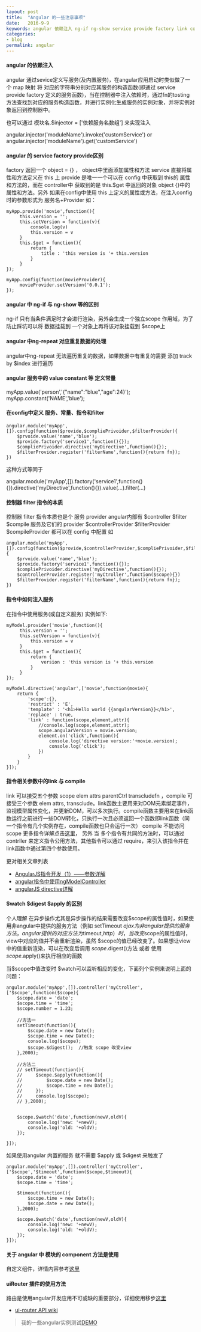 ```yaml
---
layout: post
title:  "Angular 的一些注意事项"
date:   2016-9-9
keywords: angular 依赖注入 ng-if ng-show service provide factory link compile 区别
categories:
- blog
permalink: angular
---
```



#### angular 的依赖注入

angular 通过sevice定义写服务(及内置服务)，在angular应用启动时类似做了一个 map 映射 将 对应的字符串分别对应其服务的构造函数(即通过 service provide factory 定义的服务函数)，当在控制器中注入依赖时，通过fn的tosting方法查找到对应的服务构造函数，并进行实例化生成服务的实例对象，并将实例对象返回到控制器中。

也可以通过 模块名.$injector = ['依赖服务名数组'] 来实现注入

angular.injector('moduleName').invoke('customService') or angular.injector('moduleName').get('customService')


#### angular 的 service factory  provide区别

factory  返回一个 object = {} ， object中里面添加属性和方法
service  直接将属性和方法定义在 this 上
provide  是唯一一个可以在 config 中获取到 this的 属性和方法的，而在 controller中 获取到的是 this.$get 中返回的对象 object {}中的属性和方法。另外 如果在config中使用 this 上定义的属性或方法，在注入config时的参数形式为 服务名+Provider 如：

    myApp.provide('movie',function(){
         this.version = '';
         this.setVersion = function(v){
             console.log(v)
             this.version = v
         }
         this.$get = function(){
             return {
                 title : 'this version is '+ this.version
             }
         }
    });

    myApp.config(function(movieProvider){
         movieProvider.setVersion('0.0.1');
    });




####  angular 中 ng-if 与 ng-show 等的区别

ng-if 只有当条件满足时才会进行渲染，另外会生成一个独立scope 作用域，为了防止踩坑可以将 数据挂载到 一个对象上再将该对象挂载到 $scope上

#### angular 中ng-repeat 对应重复数据的处理

angular中ng-repeat 无法遍历重复的数据，如果数据中有重复的需要 添加 track by $index 进行遍历


#### angular 服务中的 value constant 等 定义常量

myApp.value('person','{"name":"blue","age":24}');
myApp.constant('NAME','blue');


#### 在config中定义 服务、常量、指令和filter

    angular.module('myApp',[]).config(function($provide,$compliePrivoider,$filterProvider){
        $prvoide.value('name','blue');
        $provide.factory('service1',function(){});
        $compliePrivoider.directive('myDirective',function(){});
        $filterProvider.register('filterName',function(){return fn});
    })

   这种方式等同于

   angular.module('myApp',[]).factory('service1',function(){}).directive('myDirective',function(){}).value(...).filter(...)


#### 控制器 filter 指令的本质

控制器 filter 指令本质也是个 服务 provider  angular内部有 $controller $filter $compile 服务及它们的 provider $controllerProvider $filterProvider $compileProvider 都可以在 config 中配置 如

    angular.module('myApp',[]).config(function($provide,$controllerProvider,$compliePrivoider,$filterProvider){
        $prvoide.value('name','blue');
        $provide.factory('service1',function(){});
        $compliePrivoider.directive('myDirective',function(){});
        $controllerProvider.register('myCtroller',function($scope){})
        $filterProvider.register('filterName',function(){return fn});
    })


#### 指令中如何注入服务

在指令中使用服务(或自定义服务) 实例如下:


    myModel.provider('movie',function(){
         this.version = '';
         this.setVersion = function(v){
             this.version = v
         }
         this.$get = function(){
             return {
                 version : 'this version is '+ this.version
             }
         }
    });

    myModel.directive('angular',['movie',function(movie){
        return {
            'scope':{},
            'restrict' : 'E',
            'template' : '<h1>Hello world {{angularVersion}}</h1>',
            'replace' : true,
            'link' : function(scope,element,attr){
                //console.log(scope,element,attr);
                scope.angularVersion = movie.version;
                element.on('click',function(){
                    console.log('directive version:'+movie.version);
                    console.log('click');
                })
            }
        }
    }]);




#### 指令相关参数中的link 与 compile

link 可以接受五个参数 scope elem attrs parentCtrl transcludefn ，compile 可接受三个参数 elem attrs, transclude。link函数主要用来对DOM元素绑定事件，监视模型属性变化，并更新DOM，可以多次执行。compile函数主要用来在link函数运行之前进行一些DOM转化，只执行一次且必须返回一个函数即link函数（同一个指令有几个实例存在，compile函数也只会运行一次）
compile 不能访问 scope 更多指令详解点击[这里](https://segmentfault.com/a/1190000004956878)， 另外 当 多个指令有共同的方法时，可以通过 contrller 来定义指令公用方法，其他指令可以通过 require，来引入该指令并在link函数中通过第四个参数使用。



更对相关文章列表

- [AngularJS指令开发（1）——参数详解](https://segmentfault.com/a/1190000003937942)
- [angular指令中使用ngModelController](http://www.cnblogs.com/liulangmao/p/4110137.html)
- [angularJS directive详解](http://my.oschina.net/u/1992917/blog/406421)




#### $watch $digest $apply 的区别

个人理解 在异步操作尤其是异步操作的结果需要改变$scope的属性值时，如果使用非angular中提供的服务方法（例如 setTimeout $ajax 为非angular提供的服务方法，angular提供的对应方法为$timeout,$http）时，当改变$scope的属性值时，view中对应的值并不会重新渲染，虽然 $scope的值已经改变了。如果想让view中的值重新渲染，可以在改变后调用 $scope.$digest()方法 或者 使用 $scope.$apply()来执行相应的函数

当$scope中值改变时 $watch可以监听相应的变化，下面列个实例来说明上面的问题：

    angular.module('myApp',[]).controller('myCtroller',['$scope',function($scope){
        $scope.date = 'date';
        $scope.time = 'time';
        $scope.number = 1.23;

        //方法一
        setTimeout(function(){
            $scope.date = new Date();
            $scope.time = new Date();
            console.log($scope);
            $scope.$digest();  //触发 scope 改变view
        },2000);

        //方法二
        // setTimeout(function(){
        //     $scope.$apply(function(){
        //         $scope.date = new Date();
        //         $scope.time = new Date();
        //     });
        //     console.log($scope);
        // },2000);


        $scope.$watch('date',function(newV,oldV){
            console.log('new: '+newV);
            console.log('old: '+oldV);
        });

    }]);


如果使用angular 内置的服务 就不需要 $apply 或 $digest 来触发了

    angular.module('myApp',[]).controller('myCtroller',['$scope','$timeout',function($scope,$timeout){
        $scope.date = 'date';
        $scope.time = 'time';

        $timeout(function(){
            $scope.time = new Date();
            $scope.date = new Date();
        },2000);

        $scope.$watch('date',function(newV,oldV){
            console.log('new: '+newV);
            console.log('old: '+oldV);
        });
    }]);



#### 关于 angular 中 模块的 component 方法是使用

自定义组件，详情内容参考[这里](https://github.com/Jocs/jocs.github.io/issues/3)


#### uiRouter 插件的使用方法

路由是使用angular开发应用不可或缺的重要部分，详细使用移步[这里](http://www.cnblogs.com/darrenji/p/4981008.html)

- [ui-router API wiki](https://github.com/angular-ui/ui-router/wiki)



> 我的一些angular实例测试[DEMO](https://github.com/CooLNuanfeng/angular-demos)
